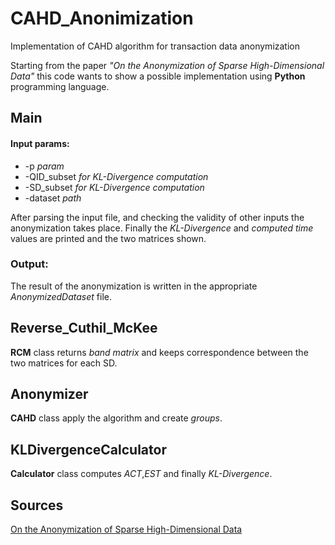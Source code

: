 # CAHD_Anonimization
Implementation of CAHD algorithm for transaction data anonymization

Starting from the paper _"On the Anonymization of Sparse High-Dimensional Data"_ this code wants to show a possible implementation using **Python** programming language.

## Main
#### Input params:

* -p *param* 
* -QID_subset *for KL-Divergence computation*
* -SD_subset *for KL-Divergence computation*
* -dataset *path*

After parsing the input file, and checking the validity of other inputs the anonymization takes place. Finally the *KL-Divergence* and *computed time* values are printed and the two matrices shown.

### Output:

The result of the anonymization is written in the appropriate *AnonymizedDataset* file.


## Reverse_Cuthil_McKee

**RCM** class returns *band matrix* and keeps correspondence between the two matrices for each SD.

## Anonymizer
 
**CAHD** class apply the algorithm and create *groups*.

## KLDivergenceCalculator

**Calculator** class computes *ACT*,*EST* and finally *KL-Divergence*.



## Sources
[On the Anonymization of Sparse High-Dimensional Data](https://github.com/Elpinzeiro/CAHD_Anonimization/blob/main/On%20the%20Anonymization%20of%20Sparse%20High-Dimensional%20Data.pdf)
